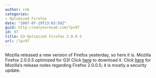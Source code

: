 ```yaml
---
author: rob
categories:
- Optimized Firefox
date: "2007-07-19T13:03:56Z"
guid: http://eatyourexam.com/?p=97
id: 97
title: G3-Optimized Firefox 2.0.0.5
url: /?p=97
---
```

Mozilla released a new version of Firefox yesterday, so here it is. Mozilla Firefox 2.0.0.5 optimized for G3! Click [here](http://eatyourexam.com/my-files/ff-opt/firefox-2.0.0.5.en-US.mac.dmg "Firefox 2.0.0.5 G3-Optimized Download") to download it. Click [here](http://www.mozilla.com/en-US/firefox/2.0.0.5/releasenotes/) for Mozilla’s release notes regarding Firefox 2.0.0.5; it is mostly a security update.